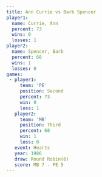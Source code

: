 ```yaml
---
title: Ann Currie vs Barb Spencer
player1:             
  name: Currie, Ann  
  percent: 73        
  wins: 0            
  losses: 1          
player2:             
  name: Spencer, Barb
  percent: 68        
  wins: 1            
  losses: 0          
games:
 - player1:          
     team: 'PE'      
     position: Second
     percent: 73     
     win: 0          
     loss: 1         
   player2:         
     team: 'MB'     
     position: Third
     percent: 68    
     win: 1         
     loss: 0        
   event: Hearts       
   year: 1986          
   draw: Round Robin(6)
   score: MB 7 - PE 5  
---
```

